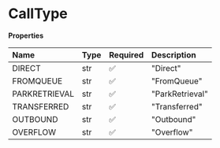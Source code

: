 # CallType

**Properties**

| Name          | Type | Required | Description     |
| :------------ | :--- | :------- | :-------------- |
| DIRECT        | str  | ✅       | "Direct"        |
| FROMQUEUE     | str  | ✅       | "FromQueue"     |
| PARKRETRIEVAL | str  | ✅       | "ParkRetrieval" |
| TRANSFERRED   | str  | ✅       | "Transferred"   |
| OUTBOUND      | str  | ✅       | "Outbound"      |
| OVERFLOW      | str  | ✅       | "Overflow"      |

<!-- This file was generated by liblab | https://liblab.com/ -->
